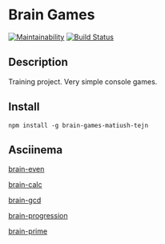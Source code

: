 # Brain Games

[![Maintainability](https://api.codeclimate.com/v1/badges/bb6e51c9cff47c91d2a7/maintainability)](https://codeclimate.com/github/matiush-tejn/backend-project-lvl1/maintainability)
[![Build Status](https://travis-ci.org/matiush-tejn/backend-project-lvl1.svg?branch=master)](https://travis-ci.org/matiush-tejn/backend-project-lvl1)

## Description

Training project. Very simple console games.

## Install

`npm install -g brain-games-matiush-tejn`

## Asciinema

[brain-even](https://asciinema.org/a/vPMADFSD8tZjGG40w68JNrwlv)

[brain-calc](https://asciinema.org/a/rVupf9XEIARIRRVgDCjhazZnL)

[brain-gcd](https://asciinema.org/a/U62jaHoT62U4GI8MxdmCr069O)

[brain-progression](https://asciinema.org/a/x21GSl7Ff0cJj19sDxstoGpVO)

[brain-prime](https://asciinema.org/a/zMe4SGYp3OEhywLm5XL1RJrFX)

